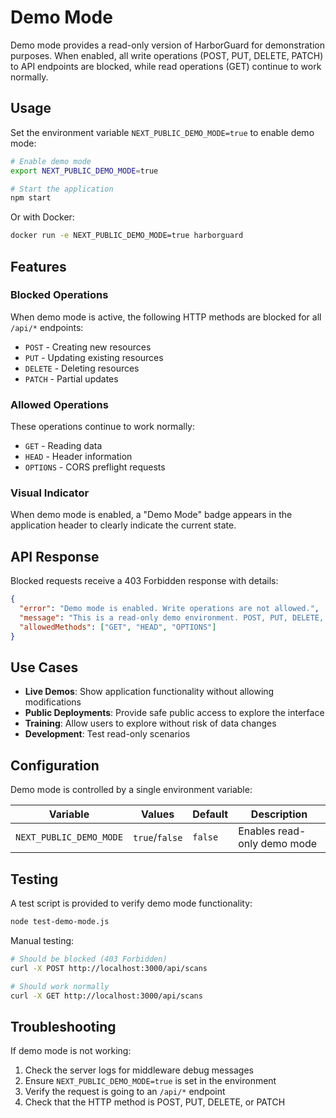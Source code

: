 # Demo Mode

Demo mode provides a read-only version of HarborGuard for demonstration purposes. When enabled, all write operations (POST, PUT, DELETE, PATCH) to API endpoints are blocked, while read operations (GET) continue to work normally.

## Usage

Set the environment variable `NEXT_PUBLIC_DEMO_MODE=true` to enable demo mode:

```bash
# Enable demo mode
export NEXT_PUBLIC_DEMO_MODE=true

# Start the application
npm start
```

Or with Docker:

```bash
docker run -e NEXT_PUBLIC_DEMO_MODE=true harborguard
```

## Features

### Blocked Operations
When demo mode is active, the following HTTP methods are blocked for all `/api/*` endpoints:
- `POST` - Creating new resources
- `PUT` - Updating existing resources  
- `DELETE` - Deleting resources
- `PATCH` - Partial updates

### Allowed Operations
These operations continue to work normally:
- `GET` - Reading data
- `HEAD` - Header information
- `OPTIONS` - CORS preflight requests

### Visual Indicator
When demo mode is enabled, a "Demo Mode" badge appears in the application header to clearly indicate the current state.

## API Response

Blocked requests receive a 403 Forbidden response with details:

```json
{
  "error": "Demo mode is enabled. Write operations are not allowed.",
  "message": "This is a read-only demo environment. POST, PUT, DELETE, and PATCH requests are blocked.",
  "allowedMethods": ["GET", "HEAD", "OPTIONS"]
}
```

## Use Cases

- **Live Demos**: Show application functionality without allowing modifications
- **Public Deployments**: Provide safe public access to explore the interface
- **Training**: Allow users to explore without risk of data changes
- **Development**: Test read-only scenarios

## Configuration

Demo mode is controlled by a single environment variable:

| Variable | Values | Default | Description |
|----------|--------|---------|-------------|
| `NEXT_PUBLIC_DEMO_MODE` | `true`/`false` | `false` | Enables read-only demo mode |

## Testing

A test script is provided to verify demo mode functionality:

```bash
node test-demo-mode.js
```

Manual testing:
```bash
# Should be blocked (403 Forbidden)
curl -X POST http://localhost:3000/api/scans

# Should work normally  
curl -X GET http://localhost:3000/api/scans
```

## Troubleshooting

If demo mode is not working:

1. Check the server logs for middleware debug messages
2. Ensure `NEXT_PUBLIC_DEMO_MODE=true` is set in the environment
3. Verify the request is going to an `/api/*` endpoint
4. Check that the HTTP method is POST, PUT, DELETE, or PATCH